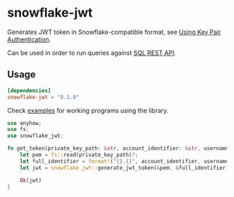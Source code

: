 # snowflake-jwt

Generates JWT token in Snowflake-compatible format, see [Using Key Pair Authentication](https://docs.snowflake.com/en/developer-guide/sql-api/authenticating#label-sql-api-authenticating-key-pair).

Can be used in order to run queries against [SQL REST API](https://docs.snowflake.com/developer-guide/sql-api/intro).

## Usage

```toml
[dependencies]
snowflake-jwt = "0.1.0"
```

Check [examples](./examples) for working programs using the library.

```rust
use anyhow;
use fs;
use snowflake_jwt;

fn get_token(private_key_path: &str, account_identifier: &str, username: &str) -> Result<String> {
    let pem = fs::read(private_key_path)?;
    let full_identifier = format!("{}.{}", account_identifier, username);
    let jwt = snowflake_jwt::generate_jwt_token(&pem, &full_identifier)?;

    Ok(jwt)
}
```
